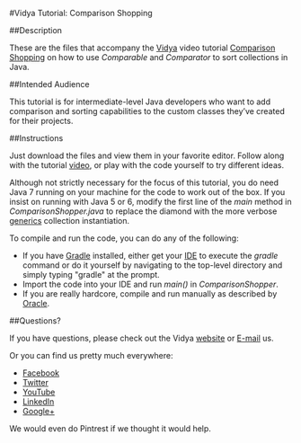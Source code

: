 #Vidya Tutorial: Comparison Shopping

##Description

These are the files that accompany the [Vidya](http://www.vidyasource.com) video tutorial 
[Comparison Shopping](https://www.youtube.com/channel/UC24LVc8Bb65SF6LW-SLog9A) on how to use *Comparable* and
*Comparator* to sort collections in Java.


##Intended Audience

This tutorial is for intermediate-level Java developers who want to add comparison and sorting capabilities to the
custom classes they’ve created for their projects.


##Instructions

Just download the files and view them in your favorite editor. Follow along with the tutorial [video](https://www.youtube.com/channel/UC24LVc8Bb65SF6LW-SLog9A),
or play with the code yourself to try different ideas.

Although not strictly necessary for the focus of this tutorial, you do need Java 7 running on your machine for the code to work
out of the box. If you insist on running with Java 5 or 6, modify the first line of the *main* method in
*ComparisonShopper.java* to replace the diamond with the more verbose [generics](http://docs.oracle.com/javase/tutorial/java/generics/)
collection instantiation.

To compile and run the code, you can do any of the following:
* If you have [Gradle](http://www.gradle.org/) installed, either get your [IDE](http://en.wikipedia.org/wiki/Integrated_development_environment)
to execute the *gradle* command or do it yourself by navigating to the top-level directory and simply typing "gradle" at
the prompt.
* Import the code into your IDE and run *main()* in *ComparisonShopper*.
* If you are really hardcore, compile and run manually as described by [Oracle](http://www.oracle.com/technetwork/java/compile-136656.html).

##Questions?

If you have questions, please check out the Vidya [website](http://www.vidyasource.com) or [E-mail](mailto:info@vidyasource.com) us.

Or you can find us pretty much everywhere:

* [Facebook](https://www.facebook.com/VidyaSource)
* [Twitter](https://twitter.com/VidyaSource)
* [YouTube](https://www.youtube.com/channel/UC24LVc8Bb65SF6LW-SLog9A)
* [LinkedIn](http://www.linkedin.com/company/3285099?trk=prof-exp-company-name)
* [Google+](https://plus.google.com/+Vidyasource)

We would even do Pintrest if we thought it would help.
